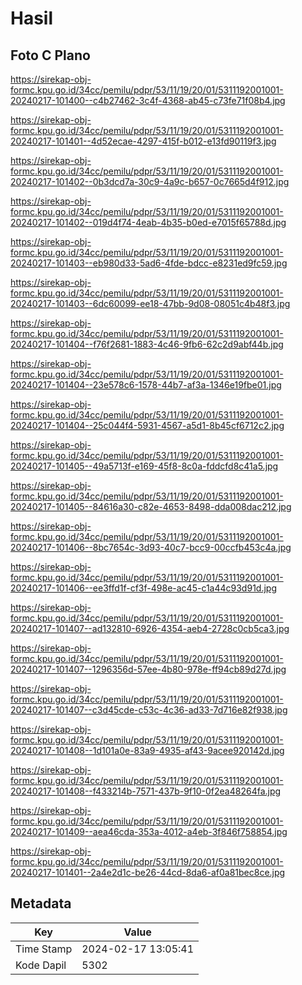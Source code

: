# Hasil

## Foto C Plano

https://sirekap-obj-formc.kpu.go.id/34cc/pemilu/pdpr/53/11/19/20/01/5311192001001-20240217-101400--c4b27462-3c4f-4368-ab45-c73fe71f08b4.jpg

https://sirekap-obj-formc.kpu.go.id/34cc/pemilu/pdpr/53/11/19/20/01/5311192001001-20240217-101401--4d52ecae-4297-415f-b012-e13fd90119f3.jpg

https://sirekap-obj-formc.kpu.go.id/34cc/pemilu/pdpr/53/11/19/20/01/5311192001001-20240217-101402--0b3dcd7a-30c9-4a9c-b657-0c7665d4f912.jpg

https://sirekap-obj-formc.kpu.go.id/34cc/pemilu/pdpr/53/11/19/20/01/5311192001001-20240217-101402--019d4f74-4eab-4b35-b0ed-e7015f65788d.jpg

https://sirekap-obj-formc.kpu.go.id/34cc/pemilu/pdpr/53/11/19/20/01/5311192001001-20240217-101403--eb980d33-5ad6-4fde-bdcc-e8231ed9fc59.jpg

https://sirekap-obj-formc.kpu.go.id/34cc/pemilu/pdpr/53/11/19/20/01/5311192001001-20240217-101403--6dc60099-ee18-47bb-9d08-08051c4b48f3.jpg

https://sirekap-obj-formc.kpu.go.id/34cc/pemilu/pdpr/53/11/19/20/01/5311192001001-20240217-101404--f76f2681-1883-4c46-9fb6-62c2d9abf44b.jpg

https://sirekap-obj-formc.kpu.go.id/34cc/pemilu/pdpr/53/11/19/20/01/5311192001001-20240217-101404--23e578c6-1578-44b7-af3a-1346e19fbe01.jpg

https://sirekap-obj-formc.kpu.go.id/34cc/pemilu/pdpr/53/11/19/20/01/5311192001001-20240217-101404--25c044f4-5931-4567-a5d1-8b45cf6712c2.jpg

https://sirekap-obj-formc.kpu.go.id/34cc/pemilu/pdpr/53/11/19/20/01/5311192001001-20240217-101405--49a5713f-e169-45f8-8c0a-fddcfd8c41a5.jpg

https://sirekap-obj-formc.kpu.go.id/34cc/pemilu/pdpr/53/11/19/20/01/5311192001001-20240217-101405--84616a30-c82e-4653-8498-dda008dac212.jpg

https://sirekap-obj-formc.kpu.go.id/34cc/pemilu/pdpr/53/11/19/20/01/5311192001001-20240217-101406--8bc7654c-3d93-40c7-bcc9-00ccfb453c4a.jpg

https://sirekap-obj-formc.kpu.go.id/34cc/pemilu/pdpr/53/11/19/20/01/5311192001001-20240217-101406--ee3ffd1f-cf3f-498e-ac45-c1a44c93d91d.jpg

https://sirekap-obj-formc.kpu.go.id/34cc/pemilu/pdpr/53/11/19/20/01/5311192001001-20240217-101407--ad132810-6926-4354-aeb4-2728c0cb5ca3.jpg

https://sirekap-obj-formc.kpu.go.id/34cc/pemilu/pdpr/53/11/19/20/01/5311192001001-20240217-101407--1296356d-57ee-4b80-978e-ff94cb89d27d.jpg

https://sirekap-obj-formc.kpu.go.id/34cc/pemilu/pdpr/53/11/19/20/01/5311192001001-20240217-101407--c3d45cde-c53c-4c36-ad33-7d716e82f938.jpg

https://sirekap-obj-formc.kpu.go.id/34cc/pemilu/pdpr/53/11/19/20/01/5311192001001-20240217-101408--1d101a0e-83a9-4935-af43-9acee920142d.jpg

https://sirekap-obj-formc.kpu.go.id/34cc/pemilu/pdpr/53/11/19/20/01/5311192001001-20240217-101408--f433214b-7571-437b-9f10-0f2ea48264fa.jpg

https://sirekap-obj-formc.kpu.go.id/34cc/pemilu/pdpr/53/11/19/20/01/5311192001001-20240217-101409--aea46cda-353a-4012-a4eb-3f846f758854.jpg

https://sirekap-obj-formc.kpu.go.id/34cc/pemilu/pdpr/53/11/19/20/01/5311192001001-20240217-101401--2a4e2d1c-be26-44cd-8da6-af0a81bec8ce.jpg


## Metadata

| Key        | Value               |
| ---------- | ------------------- |
| Time Stamp | 2024-02-17 13:05:41 |
| Kode Dapil | 5302                |



